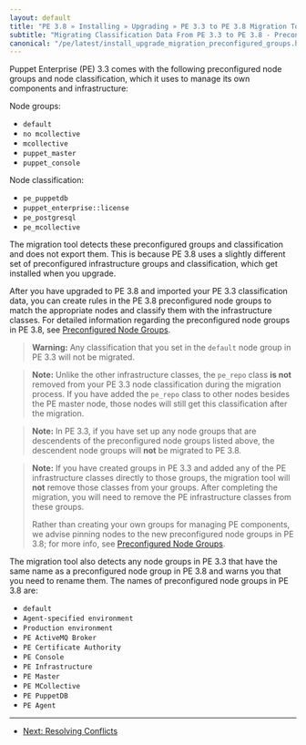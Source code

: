 ```yaml
---
layout: default
title: "PE 3.8 » Installing » Upgrading » PE 3.3 to PE 3.8 Migration Tool"
subtitle: "Migrating Classification Data From PE 3.3 to PE 3.8 - Preconfigured Node Groups"
canonical: "/pe/latest/install_upgrade_migration_preconfigured_groups.html"
---
```


[Preconfigured Node Groups]: ./console_classes_groups_preconfigured_groups.html

Puppet Enterprise (PE) 3.3 comes with the following preconfigured node groups and node classification, which it uses to manage its own components and infrastructure:

Node groups:

* `default`
* `no mcollective`
* `mcollective`
* `puppet_master`
* `puppet_console`

Node classification:

* `pe_puppetdb`
* `puppet_enterprise::license`
* `pe_postgresql`
* `pe_mcollective`

The migration tool detects these preconfigured groups and classification and does not export them. This is because PE 3.8 uses a slightly different set of preconfigured infrastructure groups and classification, which get installed when you upgrade.

After you have upgraded to PE 3.8 and imported your PE 3.3 classification data, you can create rules in the PE 3.8 preconfigured node groups to match the appropriate nodes and classify them with the infrastructure classes. For detailed information regarding the preconfigured node groups in PE 3.8, see [Preconfigured Node Groups][].

> **Warning:** Any classification that you set in the `default` node group in PE 3.3 will not be migrated.

> **Note:** Unlike the other infrastructure classes, the `pe_repo` class **is not** removed from your PE 3.3 node classification during the migration process. If you have added the `pe_repo` class to other nodes besides the PE master node, those nodes will still get this classification after the migration.

> **Note:** In PE 3.3, if you have set up any node groups that are descendents of the preconfigured node groups listed above, the descendent node groups will **not** be migrated to PE 3.8.

> **Note:** If you have created groups in PE 3.3 and added any of the PE infrastructure classes directly to those groups, the migration tool will **not** remove those classes from your groups. After completing the migration, you will need to remove the PE infrastructure classes from these groups.
>
> Rather than creating your own groups for managing PE components, we advise pinning nodes to the new preconfigured node groups in PE 3.8; for more info, see [Preconfigured Node Groups][].

The migration tool also detects any node groups in PE 3.3 that have the same name as a preconfigured node group in PE 3.8 and warns you that you need to rename them. The names of preconfigured node groups in PE 3.8 are:

* `default`
* `Agent-specified environment`
* `Production environment`
* `PE ActiveMQ Broker`
* `PE Certificate Authority`
* `PE Console`
* `PE Infrastructure`
* `PE Master`
* `PE MCollective`
* `PE PuppetDB`
* `PE Agent`


* * *


- [Next: Resolving Conflicts](./install_upgrade_migration_tool_conflicts.html)

